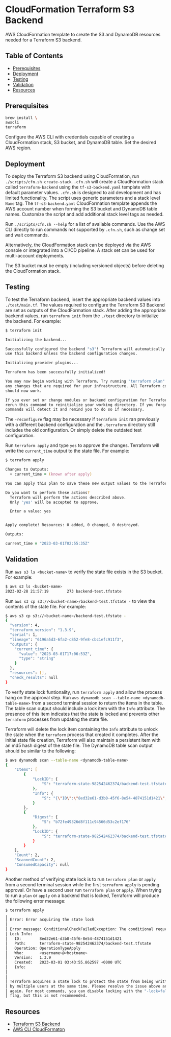 # CloudFormation Terraform S3 Backend
AWS CloudFormation template to create the S3 and DynamoDB resources needed for a Terraform S3 backend.

## Table of Contents
- [Prerequisites](#prerequisites)
- [Deployment](#deployment)
- [Testing](#testing)
- [Validation](#validation)
- [Resources](#resources)

## Prerequisites
```zsh
brew install \
awscli
terraform
```
Configure the AWS CLI with credentials capable of creating a CloudFormation stack, S3 bucket, and DynamoDB table. Set the desired AWS region.

## Deployment
To deploy the Terraform S3 backend using CloudFormation, run `./scripts/cfn.sh create-stack`. `.cfn.sh` will create a CloudFormation stack called `terraform-backend` using the `tf-s3-backend.yaml` template with default parameter values. `.cfn.sh` is designed to aid development and has limited functionality. The script uses generic parameters and a stack level `Name` tag. The `tf-s3-backend.yaml` CloudFormation template appends the AWS account number when forming the S3 bucket and DynamoDB table names. Customize the script and add additional stack level tags as needed.

Run `./scripts/cfn.sh --help` for a list of available commands. Use the AWS CLI directly to run commands not supported by `.cfn.sh`, such as change set and wait commands.

Alternatively, the CloudFormation stack can be deployed via the AWS console or integrated into a CI/CD pipeline. A stack set can be used for multi-account deployments.

The S3 bucket must be empty (including versioned objects) before deleting the CloudFormation stack.

## Testing
To test the Terraform backend, insert the appropriate backend values into `./test/main.tf`. The values required to configure the Terraform S3 Backend are set as outputs of the CloudFormation stack. After adding the appropriate backend values, run `terraform init` from the `./test` directory to initialize the backend. For example:
```zsh
$ terraform init

Initializing the backend...

Successfully configured the backend "s3"! Terraform will automatically
use this backend unless the backend configuration changes.

Initializing provider plugins...

Terraform has been successfully initialized!

You may now begin working with Terraform. Try running "terraform plan" to see
any changes that are required for your infrastructure. All Terraform commands
should now work.

If you ever set or change modules or backend configuration for Terraform,
rerun this command to reinitialize your working directory. If you forget, other
commands will detect it and remind you to do so if necessary.
```
The `-reconfigure` flag may be necessary if `terraform init` ran previously with a different backend configuration and the `.terraform` directory still includes the old configuration. Or simply delete the outdated test configuration.

Run `terraform apply` and type `yes` to approve the changes. Terraform will write the `current_time` output to the state file. For example:
```zsh
$ terraform apply

Changes to Outputs:
  + current_time = (known after apply)

You can apply this plan to save these new output values to the Terraform state, without changing any real infrastructure.

Do you want to perform these actions?
  Terraform will perform the actions described above.
  Only 'yes' will be accepted to approve.

  Enter a value: yes


Apply complete! Resources: 0 added, 0 changed, 0 destroyed.

Outputs:

current_time = "2023-03-01T02:55:35Z"
```

## Validation
Run `aws s3 ls <bucket-name>` to verify the state file exists in the S3 bucket. For example:
```zsh
$ aws s3 ls <bucket-name>
2023-02-28 21:57:19        273 backend-test.tfstate
```
Run `aws s3 cp s3://<bucket-name>/backend-test.tfstate -` to view the contents of the state file. For example:
```zsh
$ aws s3 cp s3://<bucket-name>/backend-test.tfstate -
{
  "version": 4,
  "terraform_version": "1.3.9",
  "serial": 1,
  "lineage": "6196a5d3-6fa2-c852-9fe8-cbc1efc911f3",
  "outputs": {
    "current_time": {
      "value": "2023-03-01T17:06:53Z",
      "type": "string"
    }
  },
  "resources": [],
  "check_results": null
}
```
To verify state lock funtionality, run `terraform apply` and allow the process hang on the approval step. Run `aws dynamodb scan --table-name <dynamodb-table-name>` from a second terminal session to return the items in the table. The table scan output should include a lock item with the `Info` attribute. The presence of this item indicates that the state is locked and prevents other `terraform` processes from updating the state file.

Terraform will delete the lock item containing the `Info` attribute to unlock the state when the `terraform` process that created it completes. After the initial state file creation, Terraform will also maintain a persistent item with an md5 hash digest of the state file. The DynamoDB table scan output should be similar to the following:
```zsh
$ aws dynamodb scan --table-name <dynamodb-table-name>
{
    "Items": [
        {
            "LockID": {
                "S": "terraform-state-982542462374/backend-test.tfstate"
            },
            "Info": {
                "S": "{\"ID\":\"8ed32e61-d3b0-45f6-8e54-4874151d1421\",\"Operation\":\"OperationTypeApply\",\"Info\":\"\",\"Who\":\"<username>@<hostname>\",\"Version\":\"1.3.9\",\"Created\":\"2023-03-01T03:43:55.862597Z\",\"Path\":\"terraform-state-982542462374/backend-test.tfstate\"}"
            }
        },
        {
            "Digest": {
                "S": "b72fe49326d8f111c94566d53c2ef176"
            },
            "LockID": {
                "S": "terraform-state-982542462374/backend-test.tfstate-md5"
            }
        }
    ],
    "Count": 2,
    "ScannedCount": 2,
    "ConsumedCapacity": null
}
```
Another method of verifying state lock is to run `terraform plan` or `apply` from a second terminal session while the first `terraform apply` is pending approval. Or have a second user run `terraform plan` or `apply`. When trying to run a `plan` or `apply` on a backend that is locked, Terraform will produce the following error message:
```zsh
$ terraform apply
╷
│ Error: Error acquiring the state lock
│
│ Error message: ConditionalCheckFailedException: The conditional request failed
│ Lock Info:
│   ID:        8ed32e61-d3b0-45f6-8e54-4874151d1421
│   Path:      terraform-state-982542462374/backend-test.tfstate
│   Operation: OperationTypeApply
│   Who:       <username>@<hostname>
│   Version:   1.3.9
│   Created:   2023-03-01 03:43:55.862597 +0000 UTC
│   Info:  
│
│
│ Terraform acquires a state lock to protect the state from being written
│ by multiple users at the same time. Please resolve the issue above and try
│ again. For most commands, you can disable locking with the "-lock=false"
│ flag, but this is not recommended.
```

## Resources
- [Terraform S3 Backend](https://developer.hashicorp.com/terraform/language/settings/backends/s3)
- [AWS CLI CloudFormaton](https://docs.aws.amazon.com/cli/latest/reference/cloudformation/index.html)
